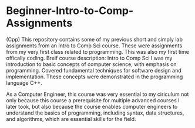 # Beginner-Intro-to-Comp-Assignments

(Cpp) This repository contains some of my previous short and simply lab assignments from an Intro to Comp Sci course. 
These were assignments from my very first class related to programming. This was also my first time offically coding.
Breif course description: Intro to Comp Sci I was my introduction to basic concepts of computer science, with emphasis on programming. 
Covered fundamental techniques for software design and implementation. These concepts were demonstrated in the programming language C++.

As a Computer Engineer, this course was very essential to my ciriculum not only because this course a prerequisite for 
multiple advanced courses I later took, but also because the course enables computer engineers to understand the basics of programming, 
including syntax, data structures, and algorithms, which are essential skills for the field. 
